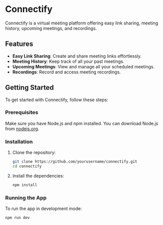# Connectify

Connectify is a virtual meeting platform offering easy link sharing, meeting history, upcoming meetings, and recordings.

## Features

- **Easy Link Sharing**: Create and share meeting links effortlessly.
- **Meeting History**: Keep track of all your past meetings.
- **Upcoming Meetings**: View and manage all your scheduled meetings.
- **Recordings**: Record and access meeting recordings.

## Getting Started

To get started with Connectify, follow these steps:

### Prerequisites

Make sure you have Node.js and npm installed. You can download Node.js from [nodejs.org](https://nodejs.org/).

### Installation

1. Clone the repository:

   ```bash
   git clone https://github.com/yourusername/connectify.git
   cd connectify
   ```

2. Install the dependencies:

   ```bash
   npm install
   ```

### Running the App

To run the app in development mode:

```bash
npm run dev
```
